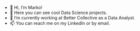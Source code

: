 - 👋 Hi, I’m Marko!
- 👀 Here you can see cool Data Science projects.
- 🌱 I’m currently working at Better Collective as a Data Analyst.
- 📫 You can reach me on my LinkedIn or by email.

<!---
marrcco/marrcco is a ✨ special ✨ repository because its `README.md` (this file) appears on your GitHub profile.
You can click the Preview link to take a look at your changes.
--->
